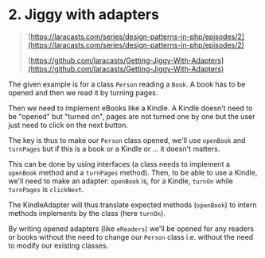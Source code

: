 # 2. Jiggy with adapters

> [https://laracasts.com/series/design-patterns-in-php/episodes/2](https://laracasts.com/series/design-patterns-in-php/episodes/2)
>
> [https://github.com/laracasts/Getting-Jiggy-With-Adapters](https://github.com/laracasts/Getting-Jiggy-With-Adapters)

The given example is for a class `Person` reading a `Book`. A book has to be opened and then we read it by turning pages.

Then we need to implement eBooks like a Kindle. A Kindle doesn't need to be "opened" but "turned on", pages are not turned one by one but the user just need to click on the next button.

The key is thus to make our `Person` class opened, we'll use `openBook` and `turnPages` but if this is a book or a Kindle or ... it doesn't matters.

This can be done by using interfaces (a class needs to implement a `openBook` method and a `turnPages` method). Then, to be able to use a Kindle, we'll need to make an adapter: `openBook` is, for a Kindle, `turnOn` while `turnPages` is `clickNext`.

The KindleAdapter will thus translate expected methods (`openBook`) to intern methods implements by the class (here `turnOn`).

By writing opened adapters (like `eReaders`) we'll be opened for any readers or books without the need to change our `Person` class i.e. without the need to modify our existing classes.
